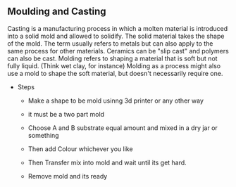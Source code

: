 ## Moulding and Casting

Casting is a manufacturing process in which a molten material is introduced  into a solid mold and allowed to solidify. The solid material takes the shape of the mold. The term usually refers to metals but can also apply to the same process for other materials. Ceramics can be "slip cast" and polymers can also be cast. Molding refers to shaping a material that is soft but not fully liquid. (Think wet clay, for instance) Molding as a process might also use a mold to shape the soft material, but doesn't necessarily require one.

- Steps

  - Make a shape to be mold usinng 3d printer or any other way

  - it must be a two part mold

  - Choose A and B substrate equal amount and mixed in a dry jar or something

  - Then add Colour whichever you like

  - Then Transfer mix into mold and wait until its get hard.

  - Remove mold and its ready
